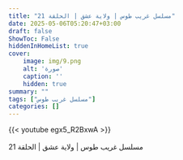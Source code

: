```yaml
---
title: "مسلسل غريب طوس | ولاية عشق | الحلقة 21"
date: 2025-05-06T05:20:47+03:00
draft: false
ShowToc: False
hiddenInHomeList: true
cover:
    image: img/9.png
    alt: 'صورة'
    caption: ''
    hidden: true
summary: ""
tags: ["مسلسل غريب طوس"]
categories: []
---
```


{{< youtube egx5_R2BxwA >}}  
<br>
مسلسل غريب طوس | ولاية عشق | الحلقة 21
